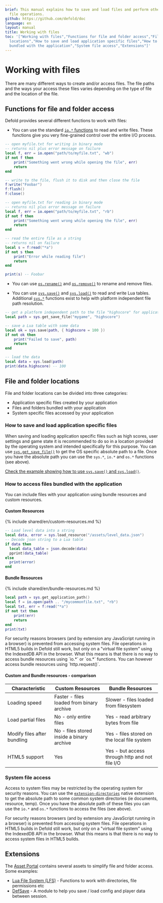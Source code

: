 ```yaml
---
brief: This manual explains how to save and load files and perform other kinds of
  file operations.
github: https://github.com/defold/doc
language: en
layout: manual
title: Working with files
toc: '["Working with files","Functions for file and folder access","File and folder
  locations","How to save and load application specific files","How to access files
  bundled with the application","System file access","Extensions"]'
---
```


# Working with files
There are many different ways to create and/or access files. The file paths and the ways your access these files varies depending on the type of file and the location of the file.

## Functions for file and folder access
Defold provides several different functions to work with files:

* You can use the standard [`io.*` functions](https://defold.com/ref/stable/io/) to read and write files. These functions give you very fine-grained control over the entire I/O process.

```lua
-- open myfile.txt for writing in binary mode
-- returns nil plus error message on failure
local f, err = io.open("path/to/myfile.txt", "wb")
if not f then
	print("Something went wrong while opening the file", err)
	return
end

-- write to the file, flush it to disk and then close the file
f:write("Foobar")
f:flush()
f:close()

-- open myfile.txt for reading in binary mode
-- returns nil plus error message on failure
local f, err = io.open("path/to/myfile.txt", "rb")
if not f then
	print("Something went wrong while opening the file", err)
	return
end

-- read the entire file as a string
-- returns nil on failure
local s = f:read("*a")
if not s then
	print("Error while reading file")
	return
end

print(s) -- Foobar
```

* You can use [`os.rename()`](https://defold.com/ref/stable/os/#os.rename:oldname-newname) and [`os.remove()`](https://defold.com/ref/stable/os/#os.remove:filename) to rename and remove files.

* You can use [`sys.save()`](https://defold.com/ref/stable/sys/#sys.save:filename-table) and [`sys.load()`](https://defold.com/ref/stable/sys/#sys.load:filename) to read and write Lua tables. Additional [`sys.*`](https://defold.com/ref/stable/sys/) functions exist to help with platform independent file path resolution.

```lua
-- get a platform independent path to the file "highscore" for application "mygame"
local path = sys.get_save_file("mygame", "highscore")

-- save a Lua table with some data
local ok = sys.save(path, { highscore = 100 })
if not ok then
	print("Failed to save", path)
	return
end

-- load the data
local data = sys.load(path)
print(data.highscore) -- 100
```


## File and folder locations
File and folder locations can be divided into three categories:

* Application specific files created by your application
* Files and folders bundled with your application
* System specific files accessed by your application

### How to save and load application specific files
When saving and loading application specific files such as high scores, user settings and game state it is recommended to do so in a location provided by the operating system and intended specifically for this purpose. You can use [`sys.get_save_file()`](https://defold.com/ref/stable/sys/#sys.get_save_file:application_id-file_name) to get the OS specific absolute path to a file. Once you have the absolute path you can use the `sys.*`, `io.*` and `os.*` functions (see above).

[Check the example showing how to use `sys.save()` and `sys.load()`](/examples/file/sys_save_load/).

### How to access files bundled with the application
You can include files with your application using bundle resources and custom resources.

#### Custom Resources
{% include shared/en/custom-resources.md %}

```lua
-- Load level data into a string
local data, error = sys.load_resource("/assets/level_data.json")
-- Decode json string to a Lua table
if data then
  local data_table = json.decode(data)
  pprint(data_table)
else
  print(error)
end
```

#### Bundle Resources
{% include shared/en/bundle-resources.md %}

```lua
local path = sys.get_application_path()
local f = io.open(path .. "/mycommonfile.txt", "rb")
local txt, err = f:read("*a")
if not txt then
	print(err)
	return
end
print(txt)
```

<div class='sidenote' markdown='1'>
For security reasons browsers (and by extension any JavaScript running in a browser) is prevented from accessing system files. File operations in HTML5 builds in Defold still work, but only on a "virtual file system" using the IndexedDB API in the browser. What this means is that there is no way to access bundle resources using `io.*` or `os.*` functions. You can however access bundle resources using `http.request()`.
</div>


#### Custom and Bundle resources - comparison

| Characteristic              | Custom Resources                          | Bundle Resources                               |
|-----------------------------|-------------------------------------------|------------------------------------------------|
| Loading speed               | Faster - files loaded from binary archive | Slower - files loaded from filesystem          |
| Load partial files          | No - only entire files                    | Yes - read arbitrary bytes from file           |
| Modify files after bundling | No - files stored inside a binary archive | Yes - files stored on the local file system    |
| HTML5 support               | Yes                                       | Yes - but access through http and not file I/O |


### System file access
Access to system files may be restricted by the operating system for security reasons. You can use the [`extension-directories`](https://defold.com/assets/extensiondirectories/) native extension to get the absolute path to some common system directories (ie documents, resource, temp). Once you have the absolute path of these files you can use the `io.*` and `os.*` functions to access the files (see above).

<div class='sidenote' markdown='1'>
For security reasons browsers (and by extension any JavaScript running in a browser) is prevented from accessing system files. File operations in HTML5 builds in Defold still work, but only on a "virtual file system" using the IndexedDB API in the browser. What this means is that there is no way to access system files in HTML5 builds.
</div>

## Extensions
The [Asset Portal](https://defold.com/assets/) contains several assets to simplify file and folder access. Some examples:

* [Lua File System (LFS)](https://defold.com/assets/luafilesystemlfs/) - Functions to work with directories, file permissions etc
* [DefSave](https://defold.com/assets/defsave/) - A module to help you save / load config and player data between session.